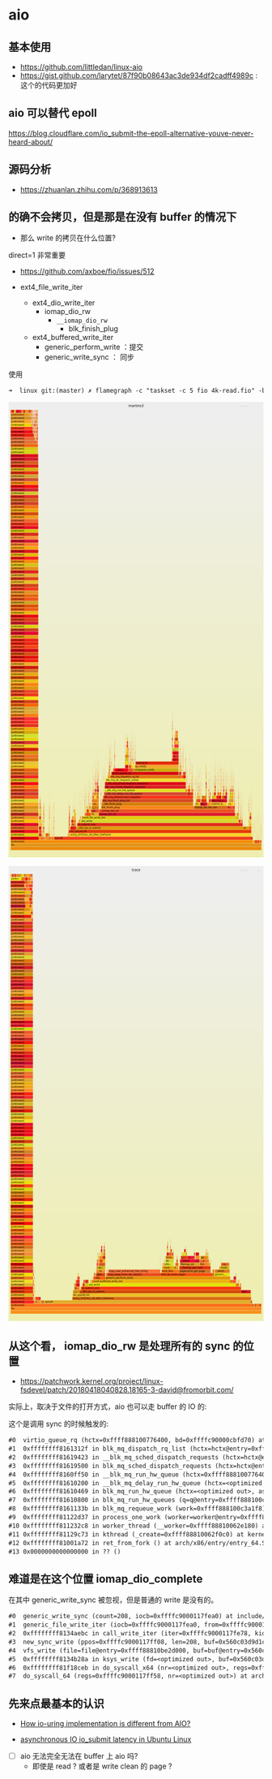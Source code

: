 # aio


## 基本使用
- https://github.com/littledan/linux-aio
- https://gist.github.com/larytet/87f90b08643ac3de934df2cadff4989c : 这个的代码更加好

## aio 可以替代 epoll
https://blog.cloudflare.com/io_submit-the-epoll-alternative-youve-never-heard-about/

## 源码分析
- https://zhuanlan.zhihu.com/p/368913613

## 的确不会拷贝，但是那是在没有 buffer 的情况下
- 那么 write 的拷贝在什么位置?

direct=1 非常重要

- https://github.com/axboe/fio/issues/512

- ext4_file_write_iter
  - ext4_dio_write_iter
    - iomap_dio_rw
      - `__iomap_dio_rw`
        - blk_finish_plug
  - ext4_buffered_write_iter
    - generic_perform_write ：提交
    - generic_write_sync ： 同步

使用
```txt
➜  linux git:(master) ✗ flamegraph -c "taskset -c 5 fio 4k-read.fio" -b 5
```
![](./img/fio-direct.svg)

![](./img/fio-no-direct.svg)

## 从这个看， iomap_dio_rw 是处理所有的 sync 的位置

- https://patchwork.kernel.org/project/linux-fsdevel/patch/20180418040828.18165-3-david@fromorbit.com/

实际上，取决于文件的打开方式，aio 也可以走 buffer 的 IO 的:


这个是调用 sync 的时候触发的:
```txt
#0  virtio_queue_rq (hctx=0xffff888100776400, bd=0xffffc90000cbfd70) at drivers/block/virtio_blk.c:339
#1  0xffffffff8161312f in blk_mq_dispatch_rq_list (hctx=hctx@entry=0xffff888100776400, list=list@entry=0xffffc90000cbfdc0, nr_budgets=nr_budgets@entry=0) at block/blk-mq.c:1902
#2  0xffffffff81619423 in __blk_mq_sched_dispatch_requests (hctx=hctx@entry=0xffff888100776400) at block/blk-mq-sched.c:306
#3  0xffffffff81619500 in blk_mq_sched_dispatch_requests (hctx=hctx@entry=0xffff888100776400) at block/blk-mq-sched.c:339
#4  0xffffffff8160ff50 in __blk_mq_run_hw_queue (hctx=0xffff888100776400) at block/blk-mq.c:2020
#5  0xffffffff81610200 in __blk_mq_delay_run_hw_queue (hctx=<optimized out>, async=<optimized out>, msecs=msecs@entry=0) at block/blk-mq.c:2096
#6  0xffffffff81610469 in blk_mq_run_hw_queue (hctx=<optimized out>, async=async@entry=false) at block/blk-mq.c:2144
#7  0xffffffff81610800 in blk_mq_run_hw_queues (q=q@entry=0xffff888100c39fc8, async=async@entry=false) at block/blk-mq.c:2192
#8  0xffffffff8161133b in blk_mq_requeue_work (work=0xffff888100c3a1f8) at block/blk-mq.c:1361
#9  0xffffffff81122d37 in process_one_work (worker=worker@entry=0xffff88810062e180, work=0xffff888100c3a1f8) at kernel/workqueue.c:2289
#10 0xffffffff811232c8 in worker_thread (__worker=0xffff88810062e180) at kernel/workqueue.c:2436
#11 0xffffffff81129c73 in kthread (_create=0xffff88810062f0c0) at kernel/kthread.c:376
#12 0xffffffff81001a72 in ret_from_fork () at arch/x86/entry/entry_64.S:306
#13 0x0000000000000000 in ?? ()
```

## 难道是在这个位置 iomap_dio_complete

在其中 generic_write_sync 被忽视，但是普通的 write 是没有的。

```txt
#0  generic_write_sync (count=208, iocb=0xffffc9000117fea0) at include/linux/fs.h:2868
#1  generic_file_write_iter (iocb=0xffffc9000117fea0, from=0xffffc9000117fe78) at mm/filemap.c:3902
#2  0xffffffff8134aebc in call_write_iter (iter=0xffffc9000117fe78, kio=0xffffc9000117fea0, file=0xffff88810be2d000) at include/linux/fs.h:2187
#3  new_sync_write (ppos=0xffffc9000117ff08, len=208, buf=0x560c03d9d1c0 "# This is private data. Do not parse\nPRIORITY=30\nLEVEL_PREFIX=1\nFORWARD_TO_SYSLOG=0\nFORWARD_TO_KMSG=0\nFORWARD_TO_CONSOLE=0\nSTREAM_ID=83672c30d67c42968afbd72f2873b5ed\nIDENTIFIER=dnf\nUNIT=dnf-makecache."..., filp=0xffff88810be2d000) at fs/read_write.c:491
#4  vfs_write (file=file@entry=0xffff88810be2d000, buf=buf@entry=0x560c03d9d1c0 "# This is private data. Do not parse\nPRIORITY=30\nLEVEL_PREFIX=1\nFORWARD_TO_SYSLOG=0\nFORWARD_TO_KMSG=0\nFORWARD_TO_CONSOLE=0\nSTREAM_ID=83672c30d67c42968afbd72f2873b5ed\nIDENTIFIER=dnf\nUNIT=dnf-makecache."..., count=count@entry=208, pos=pos@entry=0xffffc9000117ff08) at fs/read_write.c:578
#5  0xffffffff8134b28a in ksys_write (fd=<optimized out>, buf=0x560c03d9d1c0 "# This is private data. Do not parse\nPRIORITY=30\nLEVEL_PREFIX=1\nFORWARD_TO_SYSLOG=0\nFORWARD_TO_KMSG=0\nFORWARD_TO_CONSOLE=0\nSTREAM_ID=83672c30d67c42968afbd72f2873b5ed\nIDENTIFIER=dnf\nUNIT=dnf-makecache."..., count=208) at fs/read_write.c:631
#6  0xffffffff81f18ceb in do_syscall_x64 (nr=<optimized out>, regs=0xffffc9000117ff58) at arch/x86/entry/common.c:50
#7  do_syscall_64 (regs=0xffffc9000117ff58, nr=<optimized out>) at arch/x86/entry/common.c:80
```

## 先来点最基本的认识

- [How io-uring implementation is different from AIO?](https://stackoverflow.com/questions/65075339/how-io-uring-implementation-is-different-from-aio)

- [asynchronous IO io_submit latency in Ubuntu Linux](https://stackoverflow.com/questions/34572559/asynchronous-io-io-submit-latency-in-ubuntu-linux)

- [ ] aio 无法完全无法在 buffer 上 aio 吗?
  - 即使是 read ? 或者是 write clean 的 page ?
